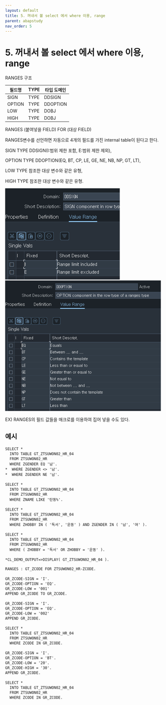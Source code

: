 ```yaml
---
layout: default
title: 5. 꺼내서 볼 select 에서 where 이용, range
parent: abapstudy
nav_order: 5
---
```

# 5. 꺼내서 볼 select 에서 where 이용, range

RANGES 구조

| 필드명 | TYPE | 타입 도메인 | 
| --- | --- | --- |
| SIGN | TYPE | DDSIGN |
| OPTION | TYPE | DDOPTION |
| LOW | TYPE | DOBJ |
| HIGH | TYPE | DOBJ |

RANGES (붙여넣을 FIELD) FOR (대상 FIELD)

RANGES변수를 선언하면 자동으로 4개의 필드를 가진 internal table이 된다고 한다.

SIGN TYPE DDSIGN(I:범위 제한 포함, E:범위 제한 제외),

OPTION TYPE DDOPTION(EQ, BT, CP, LE, GE, NE, NB, NP, GT, LT),

LOW TYPE 참조한 대상 변수와 같은 유형,

HIGH TYPE 참조한 대상 변수와 같은 유형.

![Untitled](./abapstudy_img/abapstudy_5.png)
![Untitled](./abapstudy_img/abapstudy_6.png)

EX) RANGES의 필드 값들을 매크로를 이용하여 집어 넣을 수도 있다.

## 예시

```abap
SELECT *
  INTO TABLE GT_ZTSUWON02_HR_04
  FROM ZTSUWON02_HR
  WHERE ZGENDER EQ '남'.
*  WHERE ZGENDER <> '남'.
*  WHERE ZGENDER NE '남'.

SELECT *
  INTO TABLE GT_ZTSUWON02_HR_04
  FROM ZTSUWON02_HR
  WHERE ZNAME LIKE '탄동%'.

SELECT *
  INTO TABLE GT_ZTSUWON02_HR_04
  FROM ZTSUWON02_HR
  WHERE ZHOBBY IN ( '독서', '운동' ) AND ZGENDER IN ( '남', '여' ).
  
SELECT *
  INTO TABLE GT_ZTSUWON02_HR_04
  FROM ZTSUWON02_HR
  WHERE ( ZHOBBY = '독서' OR ZHOBBY = '운동' ).
  
*CL_DEMO_OUTPUT=>DISPLAY( GT_ZTSUWON02_HR_04 ).
```

```abap
RANGES : GT_ZCODE FOR ZTSUWON02_HR-ZCODE.

GR_ZCODE-SIGN = 'I'.
GR_ZCODE-OPTION = 'EQ'.
GR_ZCODE-LOW = '001'
APPEND GR_ZCODE TO GR_ZCODE.

GR_ZCODE-SIGN = 'I'.
GR_ZCODE-OPTION = 'EQ'.
GR_ZCODE-LOW = '002'
APPEND GR_ZCODE.

SELECT *
  INTO TABLE GT_ZTSUWON02_HR_04
  FROM ZTSUWON02_HR
  WHERE ZCODE IN GR_ZCODE.
  
GR_ZCODE-SIGN = 'I'.
GR_ZCODE-OPTION = 'BT'.
GR_ZCODE-LOW = '20'.
GR_ZCODE-HIGH = '30'.
APPEND GR_ZCODE.

SELECT *
  INTO TABLE GT_ZTSUWON02_HR_04
  FROM ZTSUWON02_HR
  WHERE ZCODE IN GR_ZCODE.
```
